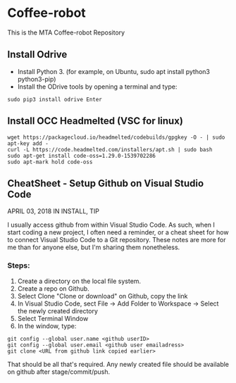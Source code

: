 # Coffee-robot
This is the MTA Coffee-robot Repository

## Install Odrive
* Install Python 3. (for example, on Ubuntu, sudo apt install python3 python3-pip)
* Install the ODrive tools by opening a terminal and type:
```
sudo pip3 install odrive Enter
```

## Install OCC Headmelted (VSC for linux)
```
wget https://packagecloud.io/headmelted/codebuilds/gpgkey -O - | sudo apt-key add -
curl -L https://code.headmelted.com/installers/apt.sh | sudo bash
sudo apt-get install code-oss=1.29.0-1539702286
sudo apt-mark hold code-oss
```

## CheatSheet - Setup Github on Visual Studio Code
APRIL 03, 2018 IN INSTALL, TIP

I usually access github from within Visual Studio Code.  As such, when I start coding a new project, I often need a reminder, or a cheat sheet for how to connect Visual Studio Code to a Git repository.  These notes are more for me than for anyone else, but I'm sharing them nonetheless.

### Steps:
1. Create a directory on the local file system.
2. Create a repo on Github.
3. Select Clone "Clone or download" on Github, copy the link
4. In Visual Studio Code, sect File -> Add Folder to Workspace -> Select the newly created directory
5. Select Terminal Window
6. In the window, type:
  ```
  git config --global user.name <github userID>
  git config --global user.email <github user emailadress>
  git clone <URL from github link copied earlier>
  ```

That should be all that's required. Any newly created file should be available on github after stage/commit/push.

 
